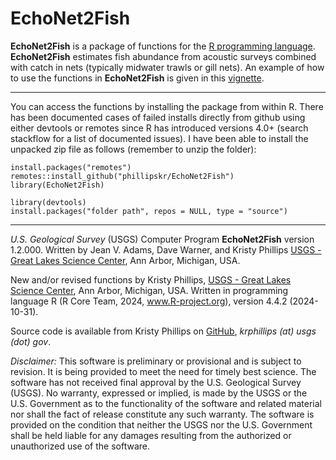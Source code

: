 EchoNet2Fish
============

**EchoNet2Fish** is a package of functions for the [R programming language](http://www.r-project.org/).  **EchoNet2Fish** estimates fish abundance from acoustic surveys combined with catch in nets (typically midwater trawls or gill nets).
An example of how to use the functions in **EchoNet2Fish** is given in this [vignette](https://rawgit.com/phillipskr/EchoNet2Fish/vignettes/Intro.html).

- - -

You can access the functions by installing the package from within R. There has been documented cases of failed installs directly from github using either devtools or remotes since R has introduced versions 4.0+ (search stackflow for a list of documented issues). I have been able to install the unpacked zip file as follows (remember to unzip the folder):

    install.packages("remotes")
    remotes::install_github("phillipskr/EchoNet2Fish")
    library(EchoNet2Fish)

    library(devtools)
    install.packages("folder path", repos = NULL, type = "source")

- - -

_U.S. Geological Survey_ (USGS) Computer Program **EchoNet2Fish** version 1.2.000. 
Written by Jean V. Adams, Dave Warner, and Kristy Phillips [USGS - Great Lakes Science Center](http://www.glsc.usgs.gov/), Ann Arbor, Michigan, USA. 

New and/or revised functions by Kristy Phillips, [USGS - Great Lakes Science Center](http://www.glsc.usgs.gov/), Ann Arbor, Michigan, USA. Written in programming language R (R Core Team, 2024, www.R-project.org), version 4.4.2 (2024-10-31).

Source code is available from Kristy Phillips on [GitHub](https://github.com/phillipskr/EchoNet2Fish), _krphillips (at) usgs (dot) gov_.

_Disclaimer:_ This software is preliminary or provisional and is subject to revision. It is being provided to meet the need for timely best science. The software has not received final approval by the U.S. Geological Survey (USGS). No warranty, expressed or implied, is made by the USGS or the U.S. Government as to the functionality of the software and related material nor shall the fact of release constitute any such warranty. The software is provided on the condition that neither the USGS nor the U.S. Government shall be held liable for any damages resulting from the authorized or unauthorized use of the software.

